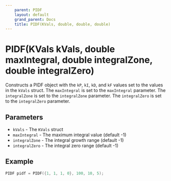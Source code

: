 ```yaml
---
    parent: PIDF
    layout: default
    grand_parent: Docs
    title: PIDF(KVals, double, double, double)
---
```

# PIDF(KVals kVals, double maxIntegral, double integralZone, double integralZero)
Constructs a PIDF object with the `kP`, `kI`, `kD`, and `kF` values set to the values in the `kVals` struct. The `maxIntegral` is set to the `maxIntegral` parameter. The `integralZone` is set to the `integralZone` parameter. The `integralZero` is set to the `integralZero` parameter.

## Parameters
- `kVals` - The `KVals` struct
- `maxIntegral` - The maximum integral value (default -1)
- `integralZone` - The integral growth range (default -1)
- `integralZero` - The integral zero range (default -1)

## Example
```cpp
PIDF pidf = PIDF({1, 1, 1, 0}, 100, 10, 5);
```
